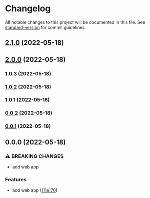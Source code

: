 # Changelog

All notable changes to this project will be documented in this file. See [standard-version](https://github.com/conventional-changelog/standard-version) for commit guidelines.

## [2.1.0](https://github.com/eLucis198/ChangelogExample/compare/v2.0.0...v2.1.0) (2022-05-18)

## [2.0.0](https://github.com/eLucis198/ChangelogExample/compare/v1.0.3...v2.0.0) (2022-05-18)

### [1.0.3](https://github.com/eLucis198/ChangelogExample/compare/v1.0.2...v1.0.3) (2022-05-18)

### [1.0.2](https://github.com/eLucis198/ChangelogExample/compare/v1.0.1...v1.0.2) (2022-05-18)

### [1.0.1](https://github.com/eLucis198/ChangelogExample/compare/v0.0.2...v1.0.1) (2022-05-18)

### [0.0.2](https://github.com/eLucis198/ChangelogExample/compare/v0.0.1...v0.0.2) (2022-05-18)

### [0.0.1](https://github.com/eLucis198/ChangelogExample/compare/v0.0.0...v0.0.1) (2022-05-18)

## 0.0.0 (2022-05-18)


### ⚠ BREAKING CHANGES

* add web app

### Features

* add web app ([111e170](https://github.com/eLucis198/ChangelogExample/commit/111e17009bb3815ec52eacaa4f69e19f7757bb97))
